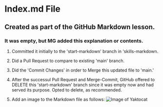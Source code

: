 # Index.md File
## Created as part of the GitHub Markdown lesson.
### It was empty, but MG added this explanation or contents.
1) Committed it initially to the 'start-markdown' branch in 'skills-markdown.
2) Did a Pull Request to compare to existing 'main' branch.
3) Did the 'Commit Changes' in order to Merge this updated file to 'main.'
4) After the successul Pull Request and Merge-Commit, GitHub offered to DELETE
   this 'start-markdown' branch since it was empty now and had served its
   purpose.  Opted to delete, as recommended.

5) Add an image to the Markdown file as follows:
   ![Image of Yaktocat](https://octodex.github.com/images/surftocat.png)
